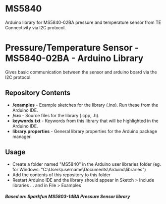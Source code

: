 # MS5840
Arduino library for MS5840-02BA pressure and temperature sensor from TE Connectivity via I2C protocol.

Pressure/Temperature Sensor - MS5840-02BA - Arduino Library
===============================================================

Gives basic communication between the sensor and arduino board via the I2C protocol.

Repository Contents
-------------------

* **/examples** - Example sketches for the library (.ino). Run these from the Arduino IDE.
* **/src** - Source files for the library (.cpp, .h).
* **keywords.txt** - Keywords from this library that will be highlighted in the Arduino IDE.
* **library.properties** - General library properties for the Arduino package manager.

Usage
-------------------

* Create a folder named "MS5840" in the Arduino user libraries folder (eg. for Windows: "C:\Users\username\Documents\Arduino\libraries")
* Add the contents of this repository to this folder
* Restart Arduino IDE and the library should appear in Sketch > Include libraries ... and in File > Examples


##### Based on: Sparkfun MS5803-14BA Pressure Sensor library
